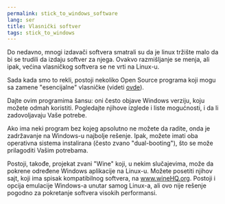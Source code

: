 ```yaml
---
permalink: stick_to_windows_software
lang: ser
title: Vlasnički softver
tags: stick_to_windows
---
```


Do nedavno, mnogi izdavači softvera smatrali su da je linux tržište malo da bi se trudili da izdaju softver za njega. Ovakvo razmišljanje se menja, ali ipak, većina vlasničkog softvera se ne vrti na Linux-u.

Sada kada smo to rekli, postoji nekoliko Open Source programa koji mogu sa zamene "esencijalne" vlasničke
(videti <a href="/items/warez">ovde</a>).

Dajte ovim programima šansu: oni često objave Windows verziju, koju možete odmah koristiti. Pogledajte njihove izglede i liste mogućnosti, i da li zadovoljavaju Vaše potrebe.

Ako ima neki program bez kojeg apsolutno ne možete da radite, onda je zadržavanje na Windows-u najbolje rešenje.  Ipak, možete imati oba operativna sistema instalirana (često zvano "dual-booting"), što se može prilagoditi Vašim potrebama.

Postoji, takođe, projekat zvani "Wine" koji, u nekim slučajevima, može da pokrene određene Windows aplikacije na Linux-u.  Možete posetiti njihov sajt, koji ima spisak kompatibilnog softvera, na <a href="http://www.winehq.org">www.wineHQ.org</a>. Postoji i opcija emulacije Windows-a unutar samog Linux-a, ali
ovo nije rešenje pogodno za pokretanje softvera visokih performansi.

